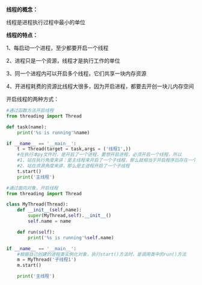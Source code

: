 **线程的概念：**

线程是进程执行过程中最小的单位

**线程的特点：**

1、每启动一个进程，至少都要开启一个线程

2、进程只是一个资源，线程才是执行工作的单位

3、同一个进程内可以开启多个线程，它们共享一块内存资源

4、开进程耗费的资源比线程大很多，因为开启进程，都要去开创一块儿内存空间



开启线程的两种方式：

```python
#通过函数方法开启线程
from threading import Thread

def task(name):
    print('%s is running'%name)

if __name__ == '__main__':
    t = Thread(target = task,args = ('线程1',))
    #在执行本py文件时，是开启了一个进程，要想开启进程，必须开启一个线程，所以
    #1、站在执行角度来讲：是主线程来开启了一个子线程，那么就相当于开启程序后存在一个进程，2个线程；
    #2、站在资源角度来讲，那么是主进程开启了一个子线程
    t.start()
    print('主线程')
```



```python
#通过面向对象，开启线程
from threading import Thread

class MyThread(Thread):
    def __init__(self,name):
        super(MyThread,self).__init__()
        self.name = name

    def run(self):
        print('%s is running'%self.name)

if __name__ == '__main__':
    #根据自己创建的进程类实例化对象，执行start()方法时，是调用类中的run()方法
    m = MyThread('子线程1')
    m.start()

    print('主线程')
```

